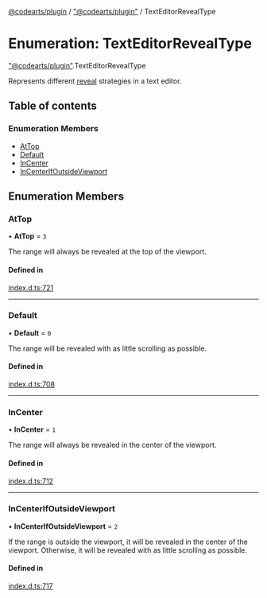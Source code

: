 [@codearts/plugin](../README.md) / ["@codearts/plugin"](../modules/_codearts_plugin_.md) / TextEditorRevealType

# Enumeration: TextEditorRevealType

["@codearts/plugin"](../modules/_codearts_plugin_.md).TextEditorRevealType

Represents different [reveal](../interfaces/codearts_plugin_.TextEditor.md#revealrange) strategies in a text editor.

## Table of contents

### Enumeration Members

- [AtTop](codearts_plugin_.TextEditorRevealType.md#attop)
- [Default](codearts_plugin_.TextEditorRevealType.md#default)
- [InCenter](codearts_plugin_.TextEditorRevealType.md#incenter)
- [InCenterIfOutsideViewport](codearts_plugin_.TextEditorRevealType.md#incenterifoutsideviewport)

## Enumeration Members

### AtTop

• **AtTop** = ``3``

The range will always be revealed at the top of the viewport.

#### Defined in

[index.d.ts:721](https://github.com/shuyaqian/cloudide-plugin-api/blob/3fbdd11/index.d.ts#L721)

___

### Default

• **Default** = ``0``

The range will be revealed with as little scrolling as possible.

#### Defined in

[index.d.ts:708](https://github.com/shuyaqian/cloudide-plugin-api/blob/3fbdd11/index.d.ts#L708)

___

### InCenter

• **InCenter** = ``1``

The range will always be revealed in the center of the viewport.

#### Defined in

[index.d.ts:712](https://github.com/shuyaqian/cloudide-plugin-api/blob/3fbdd11/index.d.ts#L712)

___

### InCenterIfOutsideViewport

• **InCenterIfOutsideViewport** = ``2``

If the range is outside the viewport, it will be revealed in the center of the viewport.
Otherwise, it will be revealed with as little scrolling as possible.

#### Defined in

[index.d.ts:717](https://github.com/shuyaqian/cloudide-plugin-api/blob/3fbdd11/index.d.ts#L717)
